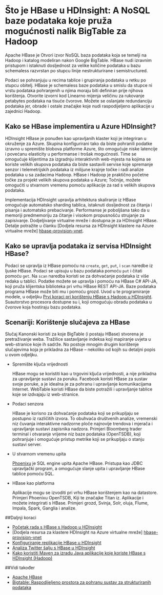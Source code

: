 <properties
    pageTitle="Što je HBase u HDInsight? | Microsoft Azure"
    description="Uvod u Apache HBase u HDInsight, baze podataka NoSQL nadograđuju Hadoop. Dodatne informacije o slučajevima koristi i usporedite HBase s drugim klastere Hadoop."
    keywords="bigtable, nosql, što je hbase"
    services="hdinsight"
    documentationCenter=""
    tags="azure-portal"
    authors="mumian" 
    manager="jhubbard"
    editor="cgronlun"/>

<tags
    ms.service="hdinsight"
    ms.workload="big-data"
    ms.tgt_pltfrm="na"
    ms.devlang="na"
    ms.topic="get-started-article"
    ms.date="09/14/2016"
    ms.author="jgao"/>



# <a name="what-is-hbase-in-hdinsight-a-nosql-database-that-provides-bigtable-like-capabilities-for-hadoop"></a>Što je HBase u HDInsight: A NoSQL baze podataka koje pruža mogućnosti nalik BigTable za Hadoop

Apache HBase je Otvori izvor NoSQL baza podataka koja se temelji na Hadoop i katalog modeliran nakon Google BigTable. HBase nudi izravnim pristupom i istaknuti dosljednost za velike količine podataka u bazu schemaless razvrstan po stupcu linije nestrukturirane i semistructured.

Podaci se pohranjuju u recima tablice i grupiranja podataka u retku po stupcu obitelj. HBase je schemaless baze podataka u smislu da stupce ni vrstu podataka pohranjenih u njima moraju biti definiran prije njihova korištenja. Otvorite izvorni kod Linearno mijenja veličinu za rukovanje petabytes podataka na tisuće čvorove. Možete se oslanjate redundanciju podataka jer, obrade i ostale značajke koje nudi raspodijeljeno aplikacije u zajednici Hadoop.

## <a name="how-is-hbase-implemented-in-azure-hdinsight"></a>Kako se HBase implementira u Azure HDInsight?

HDInsight HBase je ponuđen kao upravljanih klaster koji je integriran u okruženje za Azure. Skupina konfigurirani tako da biste pohranili podatke izravno u spremište blobova platforme Azure, što omogućuje niske latencije i povećanu elasticity u performanse i trošak mogućnosti. Time se omogućuje klijentima za izgradnju interaktivnih web-mjesta na kojima se koriste velikih skupova podataka da biste sastavili servise koje spremanje senzor i telemetrijskih podataka iz milijune krajnje točke i radi analize podataka u sa zadacima Hadoop. HBase i Hadoop je praktično početne točke za projekt velikih skupova podataka u Azure; Točnije, možete omogućiti u stvarnom vremenu pomoću aplikacije za rad s velikih skupova podataka.

Implementacija HDInsight upravlja arhitektura skaliranje iz HBase omogućuje automatsko sharding tablica, istaknuti dosljednost za čitanja i pisanja i automatsko prebacivanje. Performanse je poboljšana tako da u memoriji predmemoriju za čitanje i visokom propusnošću strujanje za zapisivanje. Dodjeljivanje virtualne mreže i dostupna je za HDInsight HBase. Detalje potražite u članku [Dodjela resursa za HDInsight klastere na Azure virtualne mreže] [hbase-provision-vnet].

## <a name="how-is-data-managed-in-hdinsight-hbase"></a>Kako se upravlja podataka iz servisa HDInsight HBase?

Podaci se upravlja iz HBase pomoću na `create`, `get`, `put`, i `scan` naredbe iz ljuske HBase. Podaci se upisuju u bazu podataka pomoću `put` i čitati pomoću `get`. Na `scan` naredba koristi se za dohvaćanje podataka iz više redaka u tablici. Podatke možete se upravlja i pomoću na HBase C# API-JA, koji pruža klijentska biblioteka pri vrhu HBase REST API-JA. Baze podataka programa HBase može biti mu i pomoću grozd. Uvod u te programiranje modele, u odjeljku [Prvi koraci pri korištenju HBase s Hadoop u HDInsight][hbase-get-started]. Suautorstvo procesora dostupne su i, koji omogućuju obradu podataka u čvorove koja hostiraju bazu podataka.


## <a name="scenarios-use-cases-for-hbase"></a>Scenariji: Korištenje slučajeva za HBase
Slučaj Kanonski koristi za koje BigTable (i postaju HBase) stvorena je pretraživanje weba. Tražilice sastavljanje indeksa koji mapiranje uvjeta u web-stranice koje ih sadrže. No postoje mnogim drugim korištenje slučajevima koja je prikladna za HBase – nekoliko od kojih su detaljni popis u ovom odjeljku.

- Spremište ključa vrijednosti

    HBase mogu se koristiti kao u trgovini ključa vrijednosti, a nije prikladna za upravljanje sustavi za poruku. Facebook koristi HBase za sustav svoje poruke, a je idealna je za pohranu i upravljanje komunikacijama Internet. WebTable koristi HBase da biste potražili i upravljanje tablice koje se izdvajaju iz web-stranice.

- Podaci senzora

    HBase je korisno za dohvaćanje podataka koji se prikupljaju se postupno iz različitih izvora. To obuhvaća društvenih analize, vremenski niz čuvanja interaktivne nadzorne ploče najnovije trendova i mjerača i upravljanje sustavi zapisnika nadzora. Primjeri Bloomberg trader terminal i otvaranje vrijeme niz baze podataka (OpenTSDB), koji pohranjuje i omogućuje pristup metrike koji se prikupljaju o stanju sustavi server.

- U stvarnom vremenu upita

    [Phoenixu](http://phoenix.apache.org/) je SQL engine upita Apache HBase. Pristupa kao JDBC upravljački program, a omogućuje slanje upita i upravljanje HBase tablice pomoću SQL.

- HBase kao platforma

    Aplikacije mogu se izvoditi pri vrhu HBase korištenjem kao na datastore. Primjeri Phoenixu OpenTSDB, Kiji te značajke Titan iz. Aplikacije i možete integrirati s HBase. Primjeri grozd, Svinja, Solr, oluja, Flume, Impala, Spark, Ganglia i analize.


##<a name="next-steps"></a>Daljnji koraci

- [Početak rada s HBase s Hadoop u HDInsight][hbase-get-started]
- [Dodjela resursa za klastere HDInsight na Azure virtualne mreže] [hbase-provision-vnet]
- [Konfiguriranje replikacije HBase u HDInsight](hdinsight-hbase-geo-replication.md)
- [Analiza Twitter šalju s HBase u HDInsight][hbase-twitter-sentiment]
- [Kako koristiti Maven za izradu Java aplikacije koje koriste HBase s HDInsight (Hadoop)][hbase-build-java-maven]

##<a name="see-also"></a>Vidi također

- [Apache HBase](https://hbase.apache.org/)
- [Bigtable: Raspodijeljeno prostora za pohranu sustav za strukturiranih podataka](http://research.google.com/archive/bigtable.html)




[hbase-provision-vnet]: hdinsight-hbase-provision-vnet.md

[hbase-twitter-sentiment]: hdinsight-hbase-analyze-twitter-sentiment.md

[hbase-build-java-maven]: hdinsight-hbase-build-java-maven.md

[hdinsight-use-hive]: hdinsight-use-hive.md

[hdinsight-storage]: ../hdinsight-hadoop-use-blob-storage.md

[hbase-get-started]: http://azure.microsoft.com/documentation/articles/hdinsight-hbase-get-started/

[azure-purchase-options]: http://azure.microsoft.com/pricing/purchase-options/
[azure-member-offers]: http://azure.microsoft.com/pricing/member-offers/
[azure-free-trial]: http://azure.microsoft.com/pricing/free-trial/
[azure-management-portal]: https://portal.azure.com/
[azure-create-storageaccount]: ../storage-create-storage-account.md

[apache-hadoop]: http://hadoop.apache.org/
